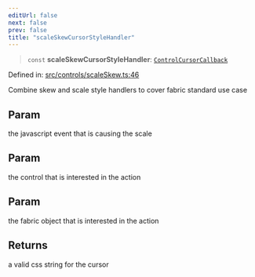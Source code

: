 ```yaml
---
editUrl: false
next: false
prev: false
title: "scaleSkewCursorStyleHandler"
---
```


> `const` **scaleSkewCursorStyleHandler**: [`ControlCursorCallback`](/api/type-aliases/controlcursorcallback/)

Defined in: [src/controls/scaleSkew.ts:46](https://github.com/fabricjs/fabric.js/blob/977f797255d8c56b5b68360b0d45bed33697d2e8/src/controls/scaleSkew.ts#L46)

Combine skew and scale style handlers to cover fabric standard use case

## Param

the javascript event that is causing the scale

## Param

the control that is interested in the action

## Param

the fabric object that is interested in the action

## Returns

a valid css string for the cursor

